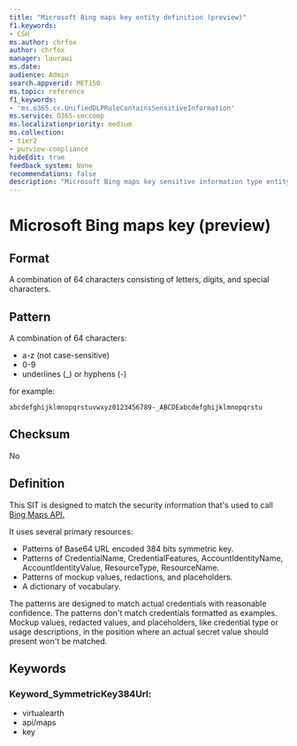 ```yaml
---
title: "Microsoft Bing maps key entity definition (preview)"
f1.keywords:
- CSH
ms.author: chrfox
author: chrfox
manager: laurawi
ms.date:
audience: Admin
search.appverid: MET150
ms.topic: reference
f1_keywords:
- 'ms.o365.cc.UnifiedDLPRuleContainsSensitiveInformation'
ms.service: O365-seccomp
ms.localizationpriority: medium
ms.collection:
- tier2
- purview-compliance
hideEdit: true
feedback_system: None
recommendations: false
description: "Microsoft Bing maps key sensitive information type entity definition."
---
```


# Microsoft Bing maps key (preview)

## Format

A combination of 64 characters consisting of letters, digits, and special characters.

## Pattern

A combination of 64 characters:

- a-z (not case-sensitive)
- 0-9
- underlines (_) or hyphens (-)

for example:

`abcdefghijklmnopqrstuvwxyz0123456789-_ABCDEabcdefghijklmnopqrstu`

## Checksum

No

## Definition

This SIT is designed to match the security information that's used to call [Bing Maps API.](/bingmaps/getting-started/bing-maps-dev-center-help/getting-a-bing-maps-key) 

It uses several primary resources:

- Patterns of Base64 URL encoded 384 bits symmetric key.
- Patterns of CredentialName, CredentialFeatures, AccountIdentityName, AccountIdentityValue, ResourceType, ResourceName.
- Patterns of mockup values, redactions, and placeholders.
- A dictionary of vocabulary.

The patterns are designed to match actual credentials with reasonable confidence. The patterns don't match credentials formatted as examples. Mockup values, redacted values, and placeholders, like credential type or usage descriptions, in the position where an actual secret value should present won't be matched.

## Keywords

### Keyword_SymmetricKey384Url:

- virtualearth
- api/maps
- key
